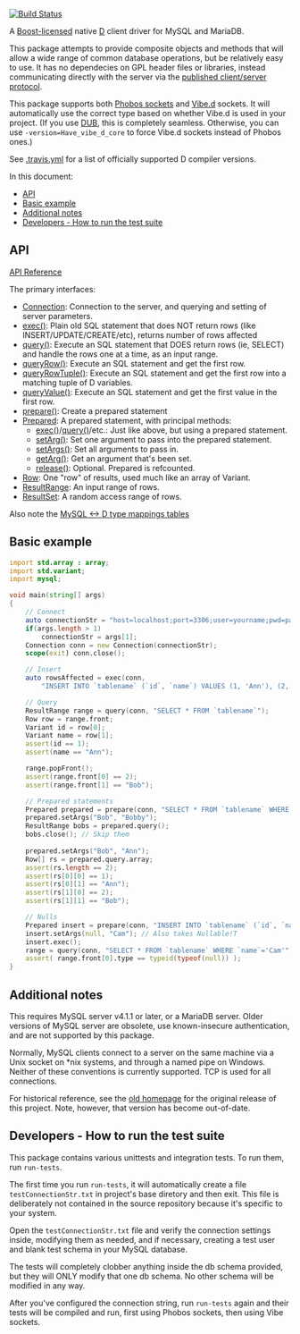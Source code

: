 [![Build Status](https://travis-ci.org/mysql-d/mysql-native.svg)](https://travis-ci.org/mysql-d/mysql-native)

A [Boost-licensed](http://www.boost.org/LICENSE_1_0.txt) native [D](http://dlang.org)
client driver for MySQL and MariaDB.

This package attempts to provide composite objects and methods that will
allow a wide range of common database operations, but be relatively easy to
use. It has no dependecies on GPL header files or libraries, instead communicating
directly with the server via the
[published client/server protocol](http://dev.mysql.com/doc/internals/en/client-server-protocol.html).

This package supports both [Phobos sockets](https://dlang.org/phobos/std_socket.html)
and [Vibe.d](http://vibed.org/) sockets. It will automatically use the correct
type based on whether Vibe.d is used in your project. (If you use
[DUB](http://code.dlang.org/getting_started), this is completely seamless.
Otherwise, you can use `-version=Have_vibe_d_core` to force Vibe.d sockets
instead of Phobos ones.)

See [.travis.yml](https://github.com/mysql-d/mysql-native/blob/master/.travis.yml)
for a list of officially supported D compiler versions.

In this document:
* [API](#api)
* [Basic example](#basic-example)
* [Additional notes](#additional-notes)
* [Developers - How to run the test suite](#developers---how-to-run-the-test-suite)

API
---

[API Reference](http://semitwist.com/mysql-native)

The primary interfaces:
- [Connection](http://semitwist.com/mysql-native/mysql/connection/Connection.html): Connection to the server, and querying and setting of server parameters.
- [exec()](http://semitwist.com/mysql-native/mysql/commands/exec.html): Plain old SQL statement that does NOT return rows (like INSERT/UPDATE/CREATE/etc), returns number of rows affected
- [query()](http://semitwist.com/mysql-native/mysql/commands/query.html): Execute an SQL statement that DOES return rows (ie, SELECT) and handle the rows one at a time, as an input range.
- [queryRow()](http://semitwist.com/mysql-native/mysql/commands/queryRow.html): Execute an SQL statement and get the first row.
- [queryRowTuple()](http://semitwist.com/mysql-native/mysql/commands/queryRowTuple.html): Execute an SQL statement and get the first row into a matching tuple of D variables.
- [queryValue()](http://semitwist.com/mysql-native/mysql/commands/queryValue.html): Execute an SQL statement and get the first value in the first row.
- [prepare()](http://semitwist.com/mysql-native/mysql/prepared/prepare.html): Create a prepared statement
- [Prepared](http://semitwist.com/mysql-native/mysql/prepared/PreparedImpl.html): A prepared statement, with principal methods:
	- [exec()](http://semitwist.com/mysql-native/mysql/prepared/PreparedImpl.exec.html)/[query()](http://semitwist.com/mysql-native/mysql/prepared/PreparedImpl.query.html)/etc.: Just like above, but using a prepared statement.
	- [setArg()](http://semitwist.com/mysql-native/mysql/prepared/PreparedImpl.setArg.html): Set one argument to pass into the prepared statement.
	- [setArgs()](http://semitwist.com/mysql-native/mysql/prepared/PreparedImpl.setArgs.html): Set all arguments to pass in.
	- [getArg()](http://semitwist.com/mysql-native/mysql/prepared/PreparedImpl.getArg.html): Get an argument that's been set.
	- [release()](http://semitwist.com/mysql-native/mysql/prepared/PreparedImpl.release.html): Optional. Prepared is refcounted.
- [Row](http://semitwist.com/mysql-native/mysql/result/Row.html): One "row" of results, used much like an array of Variant.
- [ResultRange](http://semitwist.com/mysql-native/mysql/result/ResultRange.html): An input range of rows.
- [ResultSet](http://semitwist.com/mysql-native/mysql/result/ResultSet.html): A random access range of rows.

Also note the [MySQL <-> D type mappings tables](https://semitwist.com/mysql-native/mysql.html)

Basic example
-------------
```d
import std.array : array;
import std.variant;
import mysql;

void main(string[] args)
{
	// Connect
	auto connectionStr = "host=localhost;port=3306;user=yourname;pwd=pass123;db=mysqln_testdb";
	if(args.length > 1)
		connectionStr = args[1];
	Connection conn = new Connection(connectionStr);
	scope(exit) conn.close();

	// Insert
	auto rowsAffected = exec(conn,
		"INSERT INTO `tablename` (`id`, `name`) VALUES (1, 'Ann'), (2, 'Bob')");

	// Query
	ResultRange range = query(conn, "SELECT * FROM `tablename`");
	Row row = range.front;
	Variant id = row[0];
	Variant name = row[1];
	assert(id == 1);
	assert(name == "Ann");

	range.popFront();
	assert(range.front[0] == 2);
	assert(range.front[1] == "Bob");

	// Prepared statements
	Prepared prepared = prepare(conn, "SELECT * FROM `tablename` WHERE `name`=? OR `name`=?");
	prepared.setArgs("Bob", "Bobby");
	ResultRange bobs = prepared.query();
	bobs.close(); // Skip them
	
	prepared.setArgs("Bob", "Ann");
	Row[] rs = prepared.query.array;
	assert(rs.length == 2);
	assert(rs[0][0] == 1);
	assert(rs[0][1] == "Ann");
	assert(rs[1][0] == 2);
	assert(rs[1][1] == "Bob");

	// Nulls
	Prepared insert = prepare(conn, "INSERT INTO `tablename` (`id`, `name`) VALUES (?,?)");
	insert.setArgs(null, "Cam"); // Also takes Nullable!T
	insert.exec();
	range = query(conn, "SELECT * FROM `tablename` WHERE `name`='Cam'");
	assert( range.front[0].type == typeid(typeof(null)) );
}
```

Additional notes
----------------

This requires MySQL server v4.1.1 or later, or a MariaDB server. Older
versions of MySQL server are obsolete, use known-insecure authentication,
and are not supported by this package.

Normally, MySQL clients connect to a server on the same machine via a Unix
socket on *nix systems, and through a named pipe on Windows. Neither of these
conventions is currently supported. TCP is used for all connections.

For historical reference, see the [old homepage](http://britseyeview.com/software/mysqln/)
for the original release of this project. Note, however, that version has
become out-of-date.

Developers - How to run the test suite
--------------------------------------

This package contains various unittests and integration tests. To run them,
run `run-tests`.

The first time you run `run-tests`, it will automatically create a
file `testConnectionStr.txt` in project's base diretory and then exit.
This file is deliberately not contained in the source repository
because it's specific to your system.

Open the `testConnectionStr.txt` file and verify the connection settings
inside, modifying them as needed, and if necessary, creating a test user and
blank test schema in your MySQL database.

The tests will completely clobber anything inside the db schema provided,
but they will ONLY modify that one db schema. No other schema will be
modified in any way.

After you've configured the connection string, run `run-tests` again
and their tests will be compiled and run, first using Phobos sockets,
then using Vibe sockets.
